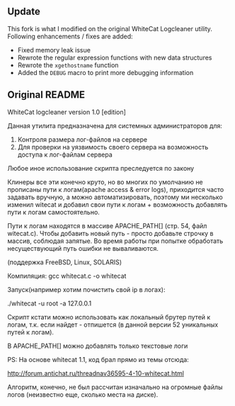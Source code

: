 ## Update

This fork is what I modified on the original WhiteCat Logcleaner utility. Following enhancements / fixes are added:

- Fixed memory leak issue
- Rewrote the regular expression functions with new data structures
- Rewrote the `xgethostname` function
- Added the `DEBUG` macro to print more debugging information

## Original README

WhiteCat logcleaner version 1.0 [edition]

Данная утилита предназначена для системных администраторов для:

 1. Контроля размера лог-файлов на сервере
 2. Для проверки на уязвимость своего сервера на возможность доступа к лог-файлам сервера

 Любое иное использование скрипта преследуется по закону

 Клинеры все эти конечно круто, но во многих по умолчанию не прописаны пути к логам(apache access & error logs), приходится часто задавать вручную, а можно автоматизировать, поэтому ми несколько изменил witecat и добавил свои пути к логам + возможность добавлять пути к логам самостоятельно.

 Пути к логам находятся в массиве APACHE_PATH[] (стр. 54, файл witecat.c). Чтобы добавить новый путь - просто добавьте строчку в массив, соблюдая запятые. Во время работы при попытке обработать несуществующий путь ошибки не вываливаются. 

(поддержка FreeBSD, Linux, SOLARIS)

 Компиляция: gcc whitecat.c -o whitecat

 Запуск(например хотим почистить свой ip в логах):

 ./whitecat -u root -a 127.0.0.1

 Скрипт кстати можно использовать как локальный брутер путей к логам, т.к. если найдет - отпишется (в данной версии 52 уникальных путей к логам).

 В APACHE_PATH[] можно добавлять только текстовые логи

 PS: На основе whitecat 1.1, код брал прямо из темы отсюда:

 http://forum.antichat.ru/threadnav36595-4-10-whitecat.html


Алгоритм, конечно, не был рассчитан изначально на огромные файлы логов (неизвестно еще, сколько места на диске).

